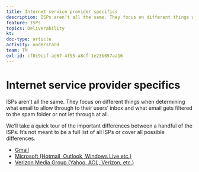 ```yaml
---
title: Internet service provider specifics
description: ISPs aren’t all the same. They focus on different things when determining what email to allow through to their users’ inbox and what email gets filtered to the spam folder or not let through at all. We’ll take a quick tour of the important differences between a handful of the ISPs. It’s not meant to be a full list of all ISPs or cover all possible differences.
feature: ISPs
topics: Deliverability
kt: 
doc-type: article
activity: understand
team: TM
exl-id: cf0c9ccf-ae67-4f95-a8cf-1e23b657aa16
---
```

# Internet service provider specifics

ISPs aren’t all the same. They focus on different things when determining what email to allow through to their users’ inbox and what email gets filtered to the spam folder or not let through at all.

We’ll take a quick tour of the important differences between a handful of the ISPs. It’s not meant to be a full list of all ISPs or cover all possible differences.

* [Gmail](./gmail.md)
* [Microsoft (Hotmail, Outlook, Windows Live etc.)](./microsoft.md)
* [Verizon Media Group (Yahoo, AOL, Verizon, etc.)](./verizon-media-group.md)
